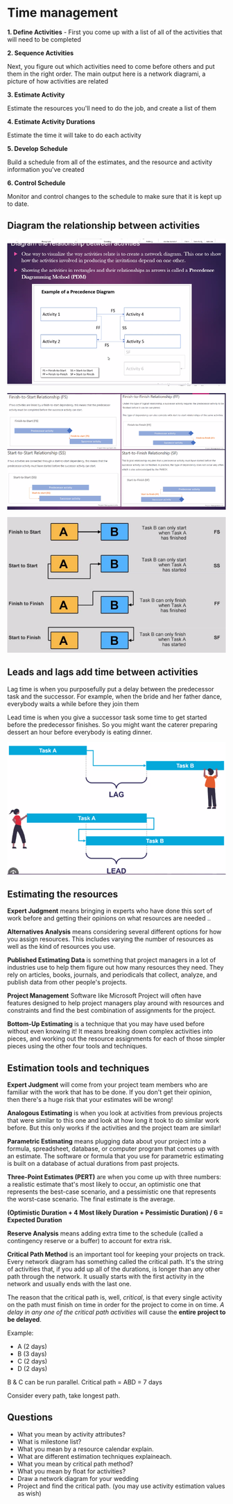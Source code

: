 # Time management

**1. Define Activities** - First you come up with a list of all of the activities that will need to be
completed

**2. Sequence Activities**

Next, you figure out which activities need to come before others and put them
in the right order. The main output here is a network diagrami, a picture of how
activities are related

**3. Estimate Activity**

Estimate the resources you'll need to do the job, and create a list of them

**4. Estimate Activity Durations**

Estimate the time it will take to do each activity

**5. Develop Schedule**

Build a schedule from all of the estimates, and the resource and activity information you've created

**6. Control Schedule**

Monitor and control changes to the schedule to make sure that it is kept up to date.

## Diagram the relationship between activities

![](./images/TimeManagementSlide2.png)

![](./images/TimeManagementSlide3.png)

![](./images/TimeManagementSlide4.png)

## Leads and lags add time between activities

Lag time is when you purposefully put a delay between the predecessor task and the
successor. For example, when the bride and her father dance, everybody waits a
while before they join them

Lead time is when you give a successor task some time to get started before the predecessor
finishes. So you might want the caterer preparing dessert an hour before everybody is eating
dinner.

![](./images/lagTime.png)

## Estimating the resources

**Expert Judgment** means bringing in experts who have done this sort of work before
and getting their opinions on what resources are needed ..

**Alternatives Analysis** means considering several different options for how you assign
resources. This includes varying the number of resources as well as the kind of resources you
use.

**Published Estimating Data** is something that project managers in a lot of industries
use to help them figure out how many resources they need. They rely on articles, books,
journals, and periodicals that collect, analyze, and publish data from other people's projects.

**Project Management** Software like Microsoft Project will often have features
designed to help project managers play around with resources and constraints and find the
best combination of assignments for the project.

**Bottom-Up Estimating** is a technique that you may have used before
without even knowing it! It means breaking down complex activities into pieces,
and working out the resource assignments for each of those simpler pieces using
the other four tools and techniques.

## Estimation tools and techniques

**Expert Judgment** will come from your project team members who are familiar with the work that has to be done. If you don't get their opinion, then there's a huge risk that your estimates will be wrong!

**Analogous Estimating** is when you look at activities from previous projects that were similar to this one and look at how long it took to do similar work before. But this only works if the activities and the project team are similar!

**Parametric Estimating** means plugging data about your project into a formula, spreadsheet, database, or computer program that comes up with an estimate. The software or
formula that you use for parametric estimating is built on a database of actual durations from past
projects.

**Three-Point Estimates (PERT)** are when you come up with three numbers: a realistic estimate that's most likely to occur, an optimistic one that represents the best-case scenario, and a pessimistic one that represents the worst-case scenario. The final estimate is the average.

**(Optimistic Duration + 4 Most likely Duration + Pessimistic Duration) / 6 = Expected Duration**

**Reserve Analysis** means adding extra time to the schedule (called a contingency reserve or a buffer) to account for extra risk.

**Critical Path Method** is an important tool for keeping your projects on track. Every network diagram has something called the critical path. It's the string of activities that, if you add up all of the durations, is longer than any other path through the network. It usually starts with the first activity in the network and usually ends with the last one.

The reason that the critical path is, well, *critical*, is that every single activity on the path must finish on time in order for the project to come in on time. *A delay in any one of the critical path activities* will cause the **entire project to be delayed**.

Example:

- A (2 days)
- B (3 days)
- C (2 days)
- D (2 days)

B & C can be run parallel.
Critical path = ABD = 7 days

Consider every path, take longest path.

## Questions

- What you mean by activity attributes?
- What is milestone list?
- What you mean by a resource calendar explain.
- What are different estimation techniques explaineach.
- What you mean by critical path method?
- What you mean by float for activities?
- Draw a network diagram for your wedding
- Project and find the critical path. (you may use
activity estimation values as wish)
